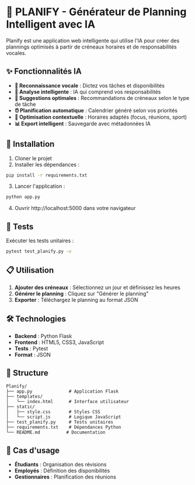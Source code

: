 # 🎯 PLANIFY - Générateur de Planning Intelligent avec IA

Planify est une application web intelligente qui utilise l'IA pour créer des plannings optimisés à partir de créneaux horaires et de responsabilités vocales.

## ✨ Fonctionnalités IA

- **🎤 Reconnaissance vocale** : Dictez vos tâches et disponibilités
- **🧠 Analyse intelligente** : IA qui comprend vos responsabilités
- **📅 Suggestions optimales** : Recommandations de créneaux selon le type de tâche
- **⏰ Planification automatique** : Calendrier généré selon vos priorités
- **🎯 Optimisation contextuelle** : Horaires adaptés (focus, réunions, sport)
- **📊 Export intelligent** : Sauvegarde avec métadonnées IA

## 🚀 Installation

1. Cloner le projet
2. Installer les dépendances :
```bash
pip install -r requirements.txt
```

3. Lancer l'application :
```bash
python app.py
```

4. Ouvrir http://localhost:5000 dans votre navigateur

## 🧪 Tests

Exécuter les tests unitaires :
```bash
pytest test_planify.py -v
```

## 📋 Utilisation

1. **Ajouter des créneaux** : Sélectionnez un jour et définissez les heures
2. **Générer le planning** : Cliquez sur "Générer le planning"
3. **Exporter** : Téléchargez le planning au format JSON

## 🛠️ Technologies

- **Backend** : Python Flask
- **Frontend** : HTML5, CSS3, JavaScript
- **Tests** : Pytest
- **Format** : JSON

## 📁 Structure

```
Planify/
├── app.py              # Application Flask
├── templates/
│   └── index.html      # Interface utilisateur
├── static/
│   ├── style.css       # Styles CSS
│   └── script.js       # Logique JavaScript
├── test_planify.py     # Tests unitaires
├── requirements.txt    # Dépendances Python
└── README.md          # Documentation
```

## 🎯 Cas d'usage

- **Étudiants** : Organisation des révisions
- **Employés** : Définition des disponibilités
- **Gestionnaires** : Planification des réunions